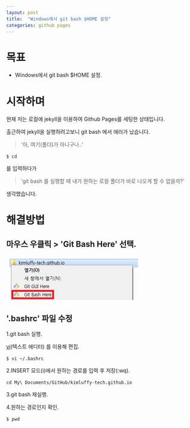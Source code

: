 ```yaml
---
layout: post
title:  "Windows에서 git bash $HOME 설정"
categories: github pages
---
```

# 목표
- Windows에서 git bash $HOME 설정.

# 시작하며
현재 저는 로컬에 jekyll을 이용하여 Github Pages를 세팅한 상태입니다.

출근하여 jekyll을 실행하려고보니 git bash 에서 에러가 났습니다.

> '아, 여기(폴더)가 아니구나..'

```console
$ cd
```
를 입력하다가

> 'git bash 를 실행할 때 내가 원하는 로컬 폴더가 바로 나오게 할 수 없을까?'

생각했습니다.

# 해결방법

## 마우스 우클릭 > 'Git Bash Here' 선택.

![git bash here](/images/git_bash_here.png)


## '.bashrc' 파일 수정

1.git bash 실행.

[vi](https://namu.wiki/w/vi)(텍스트 에디터) 를 이용해 편집.

```console
$ vi ~/.bashrc
```

2.INSERT 모드(i)에서 원하는 경로를 입력 후 저장(:wq).

```console
cd My\ Documents/GitHub/kimluffy-tech.github.io
```

3.git bash 재실행.

4.원하는 경로인지 확인.

```console
$ pwd
```
